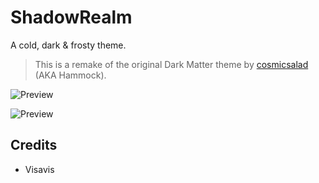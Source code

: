 # ShadowRealm

A cold, dark & frosty theme.
> This is a remake of the original Dark Matter theme by [cosmicsalad](http://github.com/cosmicsalad/) (AKA Hammock).

![Preview](https://V1savis.github.io/ShadowRealm/Screenshots/ShadowRealm_1.png)

![Preview](https://V1savis.github.io/ShadowRealm/Screenshots/ShadowRealm_2.png)

## Credits
* Visavis
